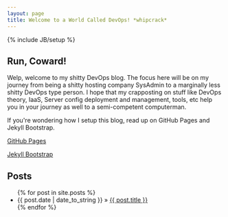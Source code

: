 ```yaml
---
layout: page
title: Welcome to a World Called DevOps! *whipcrack*
---
```

{% include JB/setup %}

## Run, Coward!

Welp, welcome to my shitty DevOps blog.  The focus here will be on my journey
from being a shitty hosting company SysAdmin to a marginally less shitty DevOps
type person. I hope that my crapposting on stuff like DevOps theory, IaaS,
Server config deployment and management, tools, etc help you in your journey as
well to a semi-competent computerman.

If you're wondering how I setup this blog, read up on GitHub Pages and Jekyll
Bootstrap.

[GitHub Pages](https://pages.github.com/)

[Jekyll Bootstrap](http://jekyllbootstrap.com)

## Posts

<ul class="posts">
  {% for post in site.posts %}
    <li><span>{{ post.date | date_to_string }}</span> &raquo; <a href="{{ BASE_PATH }}{{ post.url }}">{{ post.title }}</a></li>
  {% endfor %}
</ul>
